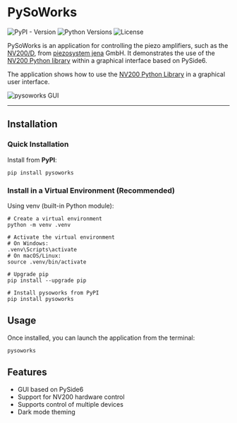 # PySoWorks

![PyPI - Version](https://img.shields.io/pypi/v/pysoworks)
![Python Versions](https://img.shields.io/pypi/pyversions/pysoworks)
![License](https://img.shields.io/pypi/l/pysoworks)

PySoWorks is an application for controlling the piezo amplifiers, such as the [NV200/D](https://www.piezosystem.com/product/nv-200-d-compact-amplifier/), 
from [piezosystem jena](https://www.piezosystem.com/) GmbH. It demonstrates the use of the 
[NV200 Python library](https://pypi.org/project/nv200/) within a graphical interface based on PySide6.

The application shows how to use the [NV200 Python Library](https://pypi.org/project/nv200/) in a graphical user interface.

![pysoworks GUI](https://gitlab.com/gitlabuser0xFFFF/pysoworks/-/raw/main/doc/images/pysoworks_ui.png)

---

## Installation

### Quick Installation

Install from **PyPI**:

```shell
pip install pysoworks
```

### Install in a Virtual Environment (Recommended)

Using venv (built-in Python module):

```shell
# Create a virtual environment
python -m venv .venv

# Activate the virtual environment
# On Windows:
.venv\Scripts\activate
# On macOS/Linux:
source .venv/bin/activate

# Upgrade pip
pip install --upgrade pip

# Install pysoworks from PyPI
pip install pysoworks
```

## Usage

Once installed, you can launch the application from the terminal:

```shell
pysoworks
```

## Features 

- GUI based on PySide6
- Support for NV200 hardware control
- Supports control of multiple devices
- Dark mode theming
